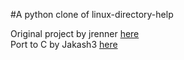 #A python clone of linux-directory-help

Original project by jrenner [here](https://github.com/jrenner/linux-directory-help)  
Port to C by Jakash3 [here](https://github.com/Jakash3/linux-dirhelp)
